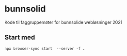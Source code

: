 # bunnsolid
Kode til faggruppemøter for bunnsolide webløsninger 2021

## Start med

`npx browser-sync start  --server -f .`
